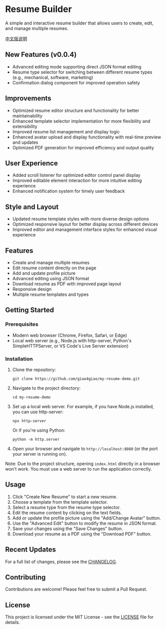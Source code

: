 # Resume Builder

A simple and interactive resume builder that allows users to create, edit, and manage multiple resumes.

[中文版说明](README_CN.md)

## New Features (v0.0.4)

- Advanced editing mode supporting direct JSON format editing
- Resume type selector for switching between different resume types (e.g., mechanical, software, marketing)
- Confirmation dialog component for improved operation safety

## Improvements

- Optimized resume editor structure and functionality for better maintainability
- Enhanced template selector implementation for more flexibility and extensibility
- Improved resume list management and display logic
- Enhanced avatar upload and display functionality with real-time preview and updates
- Optimized PDF generation for improved efficiency and output quality

## User Experience

- Added scroll listener for optimized editor control panel display
- Improved editable element interaction for more intuitive editing experience
- Enhanced notification system for timely user feedback

## Style and Layout

- Updated resume template styles with more diverse design options
- Optimized responsive layout for better display across different devices
- Improved editor and management interface styles for enhanced visual experience

## Features

- Create and manage multiple resumes
- Edit resume content directly on the page
- Add and update profile picture
- Advanced editing using JSON format
- Download resume as PDF with improved page layout
- Responsive design
- Multiple resume templates and types

## Getting Started

### Prerequisites

- Modern web browser (Chrome, Firefox, Safari, or Edge)
- Local web server (e.g., Node.js with http-server, Python's SimpleHTTPServer, or VS Code's Live Server extension)

### Installation

1. Clone the repository:
   ```
   git clone https://github.com/giao4giao/my-resume-demo.git
   ```

2. Navigate to the project directory:
   ```
   cd my-resume-demo
   ```

3. Set up a local web server. For example, if you have Node.js installed, you can use http-server:
   ```
   npx http-server
   ```
   Or if you're using Python:
   ```
   python -m http.server
   ```

4. Open your browser and navigate to `http://localhost:8080` (or the port your server is running on).

Note: Due to the project structure, opening `index.html` directly in a browser won't work. You must use a web server to run the application correctly.

## Usage

1. Click "Create New Resume" to start a new resume.
2. Choose a template from the template selector.
3. Select a resume type from the resume type selector.
4. Edit the resume content by clicking on the text fields.
5. Add or update the profile picture using the "Add/Change Avatar" button.
6. Use the "Advanced Edit" button to modify the resume in JSON format.
7. Save your changes using the "Save Changes" button.
8. Download your resume as a PDF using the "Download PDF" button.

## Recent Updates

For a full list of changes, please see the [CHANGELOG](CHANGELOG.md).

## Contributing

Contributions are welcome! Please feel free to submit a Pull Request.

## License

This project is licensed under the MIT License - see the [LICENSE](LICENSE) file for details.
